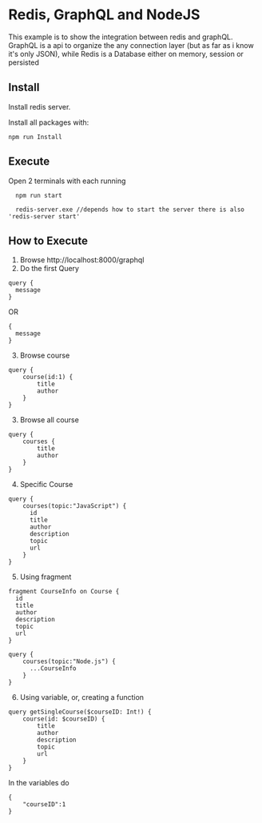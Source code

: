 # Redis, GraphQL and NodeJS
This example is to show the integration between redis and graphQL. GraphQL is a api to organize the any connection layer (but as far as i know it's only JSON), while Redis is a Database either on memory, session or persisted

## Install
Install redis server.

Install all packages with:
```
npm run Install
```

## Execute
Open 2 terminals with each running
```
  npm run start
```
```
  redis-server.exe //depends how to start the server there is also 'redis-server start'
```

## How to Execute
1. Browse http://localhost:8000/graphql
2. Do the first Query

```
query {
  message
}
```

OR


```
{
  message
}
```

3. Browse course

```
query {
    course(id:1) {
        title
        author
    }
}
```

3. Browse all course

```
query {
    courses {
        title
        author
    }
}
```

4. Specific Course

```
query {
    courses(topic:"JavaScript") {
      id
      title
      author
      description
      topic
      url
    }
}
```

5. Using fragment

```
fragment CourseInfo on Course {
  id
  title
  author
  description
  topic
  url
}

query {
    courses(topic:"Node.js") {
      ...CourseInfo
    }
}
```

6. Using variable, or, creating a function

```
query getSingleCourse($courseID: Int!) {
    course(id: $courseID) {
        title
        author
        description
        topic
        url
    }
}
```

In the variables do

```
{
    "courseID":1
}
```
